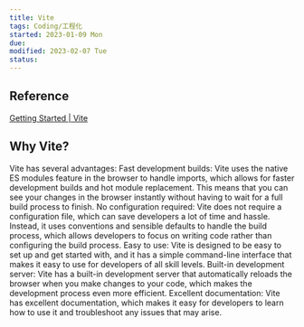 ```yaml
---
title: Vite
tags: Coding/工程化     
started: 2023-01-09 Mon
due: 
modified: 2023-02-07 Tue
status: 
---
```

## Reference
[Getting Started | Vite](https://vitejs.dev/guide/)
## Why Vite?
Vite has several advantages:
Fast development builds: Vite uses the native ES modules feature in the browser to handle imports, which allows for faster development builds and hot module replacement. This means that you can see your changes in the browser instantly without having to wait for a full build process to finish.
No configuration required: Vite does not require a configuration file, which can save developers a lot of time and hassle. Instead, it uses conventions and sensible defaults to handle the build process, which allows developers to focus on writing code rather than configuring the build process.
Easy to use: Vite is designed to be easy to set up and get started with, and it has a simple command-line interface that makes it easy to use for developers of all skill levels.
Built-in development server: Vite has a built-in development server that automatically reloads the browser when you make changes to your code, which makes the development process even more efficient. Excellent documentation: Vite has excellent documentation, which makes it easy for developers to learn how to use it and troubleshoot any issues that may arise.
